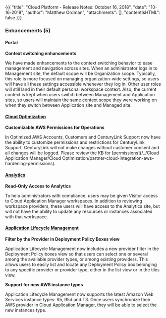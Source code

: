 {{{
"title": "Cloud Platform - Release Notes: October 16, 2018",
"date": "10-16-2018",
"author": "Matthew Ordman",
"attachments": [],
"contentIsHTML": false
}}}

### Enhancements (5)

#### Portal

**Context switching enhancements**

We have made enhancements to the context switching behavior to ease management and navigation across sites. When an administrator logs in to Management site, the default scope will be Organization scope. Typically, this role is more focused on managing organization-wide settings, so users will have all these settings accessible whenever they log in. Other user roles will still land in their default personal workspace context. Also, the current context is kept when users switch between Management and Application sites, so users will maintain the same context scope they were working on when they switch between Application site and Managed site.

#### [Cloud Optimization](https://www.ctl.io/cloud-application-manager/cloud-optimization/)

**Customizable AWS Permissions for Operations**

In Optimized AWS Accounts, Customers and CenturyLink Support now have the ability to customize permissions and restrictions for CenturyLink Support. CenturyLink will not make changes without customer consent and all changes will be logged. Please review the KB for [permissions](/../Cloud Application Manager/Cloud Optimization/partner-cloud-integration-aws-hardening-permissions).

#### [Analytics](https://www.ctl.io/cloud-application-manager/)

**Read-Only Access to Analytics**

To help administrators with compliance, users may be given Visitor access to Cloud Application Manager workspaces. In addition to reviewing workspace providers, these users will have access to the Analytics site, but will not have the ability to update any resources or instances associated with that workspace.

#### [Application Lifecycle Management](https://www.ctl.io/cloud-application-manager/application-lifecycle-management/)

**Filter by the Provider in Deployment Policy Boxes view**

Application Lifecycle Management now includes a new provider filter in the Deployment Policy boxes view so that users can select one or several among the available provider types, or among existing providers. This allows users to easily list and locate any Deployment Policy box belonging to any specific provider or provider type, either in the list view or in the tiles view.

**Support for new AWS instance types**

Application Lifecycle Management now supports the latest Amazon Web Services instance types: R5, R5d and T3. Once users synchronize their AWS provider in Cloud Application Manager, they will be able to select the new instances type.
